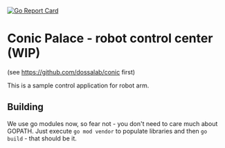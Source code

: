 [![Go Report Card](https://goreportcard.com/badge/github.com/dossalab/conic-palace)](https://goreportcard.com/report/github.com/dossalab/conic-palace)

# Conic Palace - robot control center (WIP)

(see https://github.com/dossalab/conic first)

This is a sample control application for robot arm.

## Building

We use go modules now, so fear not - you don't need to care much about GOPATH. Just execute `go mod vendor` to populate libraries and then `go build` - that should be it.

